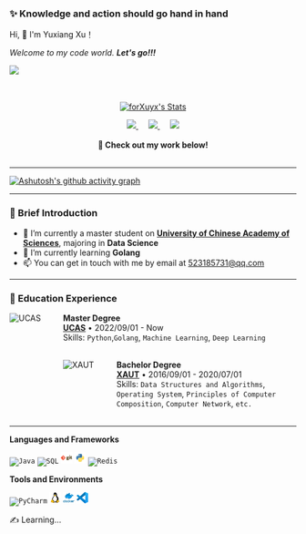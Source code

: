 ### ✨ Knowledge and action should go hand in hand

<p>Hi, 👋  I'm Yuxiang Xu！

<em>Welcome to my code world. <b>Let's go!!!</b></em>
  
![](https://komarev.com/ghpvc/?username=forXuyx&color=blue)

<br>

<p align="center">
  <a href="https://github.com/zhicheng-ning" class="rich-diff-level-one">
    <img src="https://github-readme-stats.vercel.app/api?username=forXuyx&count_private=true&show_icons=true&title_color=333&text_color=777" alt="forXuyx's Stats" >
    <!-- &hide=issues
    <img src="https://github-readme-stats.vercel.app/api?username=forXuyx&hide=issues&title_color=333&text_color=777" alt="forXuyx's Stats" >
    -->
  </a>
</p>

<p align="center">
  <a href="https://blog.csdn.net/weixin_44446079" target="_blank" alt="CSDN" title="CSDN">
    <img src="https://img.icons8.com/material/48/000000/csdn.png" width="30px"/>
  </a>
  &emsp;
  <a href="https://www.zhihu.com/people/ru-guo-yun-zhi-dao-9-27" target="_blank" alt="Zhihu" title="Zhihu">
    <img src="https://img.icons8.com/material-two-tone/50/000000/zhihu.png" width="30px"/>
  </a>
  &emsp;
  <a href= "https://leetcode.cn/u/chong-chong-chong-35/" target="_blank" alt="Instagram" title="Leetcode">
    <img src="https://img.icons8.com/external-tal-revivo-shadow-tal-revivo/24/000000/external-level-up-your-coding-skills-and-quickly-land-a-job-logo-shadow-tal-revivo.png" width="30px"/>
  </a>
  <br><br>
  <strong>🚀 Check out my work below! </strong>
  <br><br>

</p>
 

  
---
  
[![Ashutosh's github activity graph](https://github-readme-activity-graph.cyclic.app/graph?username=forXuyx&theme=react-dark)](https://github.com/ashutosh00710/github-readme-activity-graph)
  

---

### 🐯 Brief Introduction

- 🏫 I’m currently a master student on **<a href="https://www.ucas.ac.cn/">University of Chinese Academy of Sciences</a>**, majoring in **Data Science**
- 🌱 I’m currently learning **Golang**
- 📫 You can get in touch with me by email at [523185731@qq.com](mailto:523185731@qq.com)

---

### 📘 Education Experience

[<img align="left" height="94px" width="94px" alt="UCAS" src="https://www.cas.cn/zj/yk/201410/W020141017344514407759.jpg"/>](https://www.ucas.ac.cn/)

**Master Degree** \
[**UCAS**](https://www.ucas.ac.cn/) • 2022/09/01 - Now \
Skills: `Python`,`Golang`, `Machine Learning`, `Deep Learning`\
<br/>


[<img align="left" height="94px" width="94px" alt="XAUT" src="https://upload.wikimedia.org/wikipedia/zh/thumb/7/70/Xi%27an_University_of_Technology_logo.svg/300px-Xi%27an_University_of_Technology_logo.svg.png"/>](https://www.xaut.edu.cn/)

**Bachelor Degree** \
[**XAUT**](https://www.xaut.edu.cn/) • 2016/09/01 - 2020/07/01 \
Skills: `Data Structures and Algorithms`, `Operating System`, `Principles of Computer Composition`, `Computer Network`, `etc.` \
<br>

---

**Languages and Frameworks**

<code><img height="20" src="https://img.icons8.com/color/1x/golang.png" alt="Java" title="Golang"></code>
<code><img height="20" src="https://img.icons8.com/external-soft-fill-juicy-fish/60/000000/external-sql-coding-and-development-soft-fill-soft-fill-juicy-fish.png" alt="SQL" title="SQL"></code>
<code><img height="20" src="https://raw.githubusercontent.com/github/explore/80688e429a7d4ef2fca1e82350fe8e3517d3494d/topics/git/git.png" alt="Git" title="Git"></code>
<code><img height="20" src="https://raw.githubusercontent.com/github/explore/80688e429a7d4ef2fca1e82350fe8e3517d3494d/topics/python/python.png" alt="Python" title="Python"></code>
<code><img height="20" src="https://img.icons8.com/color/48/000000/redis.png" alt="Redis" title="Redis"></code>


**Tools and Environments**

<code><img height="20" src="https://img.icons8.com/color/48/000000/pycharm.png" alt="PyCharm" title="PyCharm"></code>
<code><img height="20" src="https://raw.githubusercontent.com/github/explore/80688e429a7d4ef2fca1e82350fe8e3517d3494d/topics/linux/linux.png" alt="Linux" title="Linux"></code>
<code><img height="20" src="https://raw.githubusercontent.com/github/explore/80688e429a7d4ef2fca1e82350fe8e3517d3494d/topics/docker/docker.png" alt="Docker" title="Docker"></code>
<code><img height="20" src="https://raw.githubusercontent.com/github/explore/80688e429a7d4ef2fca1e82350fe8e3517d3494d/topics/visual-studio-code/visual-studio-code.png" alt="VSCode" title="VSCode"></code>

✍️ Learning...



